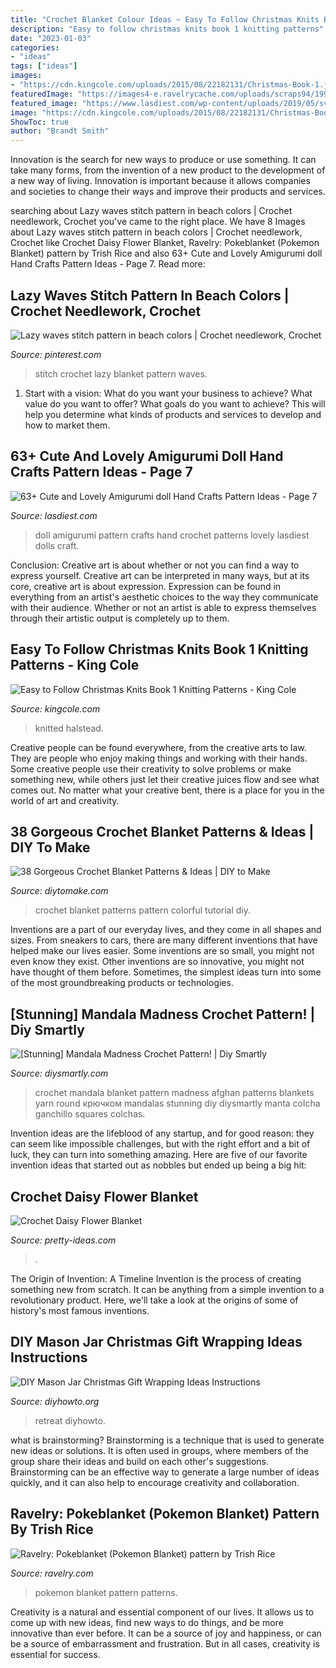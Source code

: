 ```yaml
---
title: "Crochet Blanket Colour Ideas ~ Easy To Follow Christmas Knits Book 1 Knitting Patterns"
description: "Easy to follow christmas knits book 1 knitting patterns"
date: "2023-01-03"
categories:
- "ideas"
tags: ["ideas"]
images:
- "https://cdn.kingcole.com/uploads/2015/08/22182131/Christmas-Book-1.jpg"
featuredImage: "https://images4-e.ravelrycache.com/uploads/scraps94/199578104/DSCN1702_small2.JPG"
featured_image: "https://www.lasdiest.com/wp-content/uploads/2019/05/svetko.toys_21689498_1822872581061410_5743529193640034304_n-e1557096350445.jpg"
image: "https://cdn.kingcole.com/uploads/2015/08/22182131/Christmas-Book-1.jpg"
ShowToc: true
author: "Brandt Smith"
---
```



Innovation is the search for new ways to produce or use something. It can take many forms, from the invention of a new product to the development of a new way of living. Innovation is important because it allows companies and societies to change their ways and improve their products and services.

	

		
searching about Lazy waves stitch pattern in beach colors | Crochet needlework, Crochet you've came to the right place. We have 8 Images about Lazy waves stitch pattern in beach colors | Crochet needlework, Crochet like Crochet Daisy Flower Blanket, Ravelry: Pokeblanket (Pokemon Blanket) pattern by Trish Rice and also 63+ Cute and Lovely Amigurumi doll Hand Crafts Pattern Ideas - Page 7. Read more:
		
    
## Lazy Waves Stitch Pattern In Beach Colors | Crochet Needlework, Crochet

<img loading=lazy src="https://i.pinimg.com/736x/da/cc/22/dacc2277d52144e5a91ef64c98d852b2.jpg" onerror="this.onerror=null;this.src='https://tse4.mm.bing.net/th?id=OIP.OJCvF9Rr9BHkLqdWeIARAQHaJ3&amp;pid=15.1';" alt="Lazy waves stitch pattern in beach colors | Crochet needlework, Crochet">

_Source: pinterest.com_

>stitch crochet lazy blanket pattern waves. 

	

1. Start with a vision: What do you want your business to achieve? What value do you want to offer? What goals do you want to achieve? This will help you determine what kinds of products and services to develop and how to market them.

    
## 63+ Cute And Lovely Amigurumi Doll Hand Crafts Pattern Ideas - Page 7

<img loading=lazy src="https://www.lasdiest.com/wp-content/uploads/2019/05/svetko.toys_21689498_1822872581061410_5743529193640034304_n-e1557096350445.jpg" onerror="this.onerror=null;this.src='https://tse3.mm.bing.net/th?id=OIP.dB3oOhxJ7XE6H5FOY-bHRwHaOr&amp;pid=15.1';" alt="63+ Cute and Lovely Amigurumi doll Hand Crafts Pattern Ideas - Page 7">

_Source: lasdiest.com_

>doll amigurumi pattern crafts hand crochet patterns lovely lasdiest dolls craft. 

	

Conclusion: Creative art is about whether or not you can find a way to express yourself.
Creative art can be interpreted in many ways, but at its core, creative art is about expression. Expression can be found in everything from an artist's aesthetic choices to the way they communicate with their audience. Whether or not an artist is able to express themselves through their artistic output is completely up to them.

    
## Easy To Follow Christmas Knits Book 1 Knitting Patterns - King Cole

<img loading=lazy src="https://cdn.kingcole.com/uploads/2015/08/22182131/Christmas-Book-1.jpg" onerror="this.onerror=null;this.src='https://tse2.mm.bing.net/th?id=OIP.ndOFiHYYii-HII7iwc0UzAHaKV&amp;pid=15.1';" alt="Easy to Follow Christmas Knits Book 1 Knitting Patterns - King Cole">

_Source: kingcole.com_

>knitted halstead. 

	

Creative people can be found everywhere, from the creative arts to law. They are people who enjoy making things and working with their hands. Some creative people use their creativity to solve problems or make something new, while others just let their creative juices flow and see what comes out. No matter what your creative bent, there is a place for you in the world of art and creativity.

    
## 38 Gorgeous Crochet Blanket Patterns &amp; Ideas | DIY To Make

<img loading=lazy src="http://www.diytomake.com/wp-content/uploads/2017/02/Colorful-Crochet-Blanket.jpg" onerror="this.onerror=null;this.src='https://tse4.mm.bing.net/th?id=OIP.vCYkPv3_ASG1bl_t3wSIsgHaK6&amp;pid=15.1';" alt="38 Gorgeous Crochet Blanket Patterns &amp; Ideas | DIY to Make">

_Source: diytomake.com_

>crochet blanket patterns pattern colorful tutorial diy. 

	

Inventions are a part of our everyday lives, and they come in all shapes and sizes. From sneakers to cars, there are many different inventions that have helped make our lives easier. Some inventions are so small, you might not even know they exist. Other inventions are so innovative, you might not have thought of them before. Sometimes, the simplest ideas turn into some of the most groundbreaking products or technologies.

    
## [Stunning] Mandala Madness Crochet Pattern! | Diy Smartly

<img loading=lazy src="https://www.diysmartly.com/wp-content/uploads/2016/10/image_medium2.jpeg" onerror="this.onerror=null;this.src='https://tse2.mm.bing.net/th?id=OIP.aU8PIEWFWMDTzVr1nhDMfgHaJ4&amp;pid=15.1';" alt="[Stunning] Mandala Madness Crochet Pattern! | Diy Smartly">

_Source: diysmartly.com_

>crochet mandala blanket pattern madness afghan patterns blankets yarn round крючком mandalas stunning diy diysmartly manta colcha ganchillo squares colchas. 

	

Invention ideas are the lifeblood of any startup, and for good reason: they can seem like impossible challenges, but with the right effort and a bit of luck, they can turn into something amazing. Here are five of our favorite invention ideas that started out as nobbles but ended up being a big hit:

    
## Crochet Daisy Flower Blanket

<img loading=lazy src="http://pretty-ideas.com/wp-content/uploads/2020/03/Daisy-blanket.jpg" onerror="this.onerror=null;this.src='https://tse3.mm.bing.net/th?id=OIP.oTsGnvgb1P6WzjxvRiU-zAHaDg&amp;pid=15.1';" alt="Crochet Daisy Flower Blanket">

_Source: pretty-ideas.com_

>. 

	

The Origin of Invention: A Timeline
Invention is the process of creating something new from scratch. It can be anything from a simple invention to a revolutionary product. Here, we'll take a look at the origins of some of history's most famous inventions.

    
## DIY Mason Jar Christmas Gift Wrapping Ideas Instructions

<img loading=lazy src="https://www.diyhowto.org/wp-content/uploads/DIYHowto-DIY-Mason-Jar-Christmas-Gift-Wrapping-Ideas-04.jpg" onerror="this.onerror=null;this.src='https://tse3.mm.bing.net/th?id=OIP.SiR26_8uUxMTwIOssnpccwHaPl&amp;pid=15.1';" alt="DIY Mason Jar Christmas Gift Wrapping Ideas Instructions">

_Source: diyhowto.org_

>retreat diyhowto. 

	

what is brainstorming?
Brainstorming is a technique that is used to generate new ideas or solutions. It is often used in groups, where members of the group share their ideas and build on each other's suggestions. Brainstorming can be an effective way to generate a large number of ideas quickly, and it can also help to encourage creativity and collaboration.

    
## Ravelry: Pokeblanket (Pokemon Blanket) Pattern By Trish Rice

<img loading=lazy src="https://images4-e.ravelrycache.com/uploads/scraps94/199578104/DSCN1702_small2.JPG" onerror="this.onerror=null;this.src='https://tse1.mm.bing.net/th?id=OIP.nM6-z8xs7jHr6N9RQGIgvAHaJ4&amp;pid=15.1';" alt="Ravelry: Pokeblanket (Pokemon Blanket) pattern by Trish Rice">

_Source: ravelry.com_

>pokemon blanket pattern patterns. 

	

Creativity is a natural and essential component of our lives. It allows us to come up with new ideas, find new ways to do things, and be more innovative than ever before. It can be a source of joy and happiness, or can be a source of embarrassment and frustration. But in all cases, creativity is essential for success.

